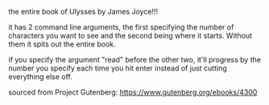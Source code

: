 the entire book of Ulysses by James Joyce!!!

it has 2 command line arguments, the first specifying the number of characters you want to see and the second being where it starts. Without them it spits out the entire book.

if you specify the argument "read" before the other two, it'll progress by the number you specify each time you hit enter instead of just cutting everything else off.

sourced from Project Gutenberg: https://www.gutenberg.org/ebooks/4300

